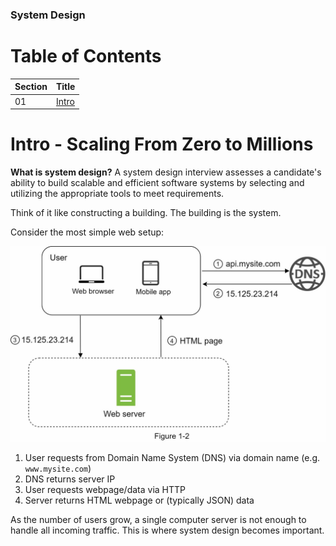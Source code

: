 ### System Design

# Table of Contents

| Section | Title |
| ------- | ----- |
| 01 | [Intro](#01) |

<a id="01"></a>
# Intro - Scaling From Zero to Millions

**What is system design?** A system design interview assesses a candidate's ability to build scalable and efficient software systems by selecting and utilizing the appropriate tools to meet requirements.

Think of it like constructing a building. The building is the system.

Consider the most simple web setup:

<img src="../img/web_traffic.png" width="600"><br>

1. User requests from Domain Name System (DNS) via domain name (e.g. `www.mysite.com`)
2. DNS returns server IP
3. User requests webpage/data via HTTP
4. Server returns HTML webpage or (typically JSON) data

As the number of users grow, a single computer server is not enough to handle all incoming traffic. This is where system design becomes important.


